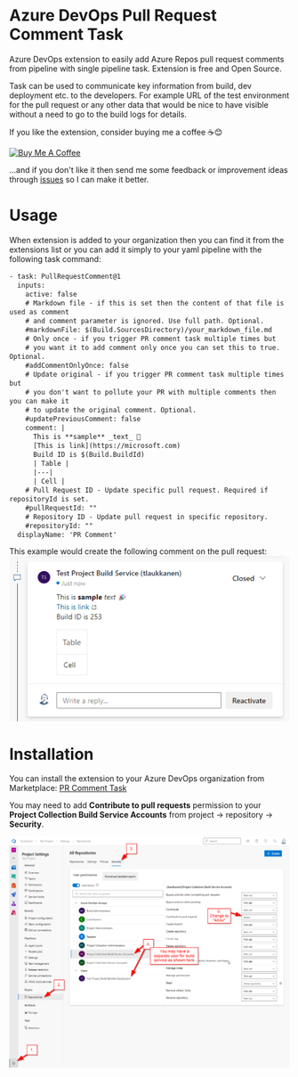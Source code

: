 # Azure DevOps Pull Request Comment Task

Azure DevOps extension to easily add Azure Repos pull request comments from pipeline with single pipeline task. Extension is free and Open Source.

Task can be used to communicate key information from build, dev deployment etc. to the developers. For example URL of the test environment for the pull request or any other data that would be nice to have visible without a need to go to the build logs for details.

If you like the extension, consider buying me a coffee ☕😊

<a href="https://www.buymeacoffee.com/tlaukkanen" target="_blank"><img src="https://cdn.buymeacoffee.com/buttons/v2/default-yellow.png" alt="Buy Me A Coffee" style="height: 60px !important;width: 217px !important;" ></a>

...and if you don't like it then send me some feedback or improvement ideas through [issues](https://github.com/tlaukkanen/azure-devops-pr-comment-extension/issues) so I can make it better.

# Usage

When extension is added to your organization then you can find it from the extensions list or you can add it simply to your yaml pipeline with the following task command:

```
- task: PullRequestComment@1
  inputs:
    active: false
    # Markdown file - if this is set then the content of that file is used as comment
    # and comment parameter is ignored. Use full path. Optional.
    #markdownFile: $(Build.SourcesDirectory)/your_markdown_file.md
    # Only once - if you trigger PR comment task multiple times but
    # you want it to add comment only once you can set this to true. Optional.
    #addCommentOnlyOnce: false
    # Update original - if you trigger PR comment task multiple times but
    # you don't want to pollute your PR with multiple comments then you can make it
    # to update the original comment. Optional.
    #updatePreviousComment: false
    comment: |
      This is **sample** _text_ 🎉
      [This is link](https://microsoft.com)
      Build ID is $(Build.BuildId)
      | Table |
      |---|
      | Cell |
    # Pull Request ID - Update specific pull request. Required if repositoryId is set.
    #pullRequestId: ""
    # Repository ID - Update pull request in specific repository.
    #repositoryId: ""
  displayName: 'PR Comment'
```

This example would create the following comment on the pull request:
![Screenshot](screenshots/screen1.png)

# Installation

You can install the extension to your Azure DevOps organization from Marketplace:
[PR Comment Task](https://marketplace.visualstudio.com/items?itemName=TommiLaukkanen.pr-comment-extension)

You may need to add **Contribute to pull requests** permission to your **Project Collection Build Service Accounts** from project -> repository -> **Security**.

![Permissions](screenshots/screen3.png)
